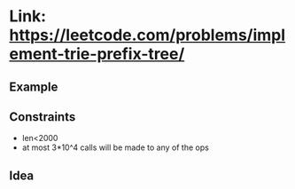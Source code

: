 # Link: https://leetcode.com/problems/implement-trie-prefix-tree/

## Example

## Constraints

- len<2000
- at most 3*10^4 calls will be made to any of the ops

## Idea

